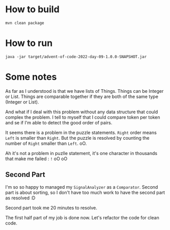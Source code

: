 # How to build

```
mvn clean package
```

# How to run

```
java -jar target/advent-of-code-2022-day-09-1.0.0-SNAPSHOT.jar
```

# Some notes

As far as I understood is that we have lists of Things.
Things can be Integer or List.
Things are comparable together if they are both of the same type (Integer or List).

And what if I deal with this problem without any data structure that could complex the problem.
I tell to myself that I could compare token per token and se if I'm able to detect the good order of pairs.

It seems there is a problem in the puzzle statements.
`Right` order means `Left` is smaller than `Right`. But the puzzle is resolved by counting the number of `Right` smaller than `Left`. oO.

Ah it's not a problem in puzlle statement, it's one character in thousands that make me failed : `!` oO oO

## Second Part

I'm so so happy to managed my `SignalAnalyzer` as a `Comparator`.
Second part is about sorting, so I don't have too much work to have the second part as resolved :D

Second part took me 20 minutes to resolve.

The first half part of my job is done now. Let's refactor the code for clean code.

